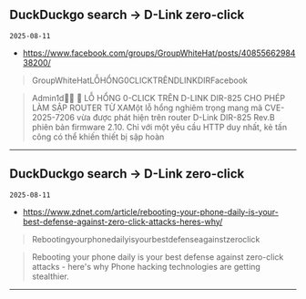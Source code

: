 ## DuckDuckgo search -> D-Link zero-click
`2025-08-11`

* https://www.facebook.com/groups/GroupWhiteHat/posts/4085566298438200/

<blockquote>
 GroupWhiteHatLỖHỔNG0CLICKTRÊNDLINKDIRFacebook
</blockquote>
<blockquote>
Admin1d󰞋󱟠 󰟝 LỖ HỔNG 0-CLICK TRÊN D-LINK DIR-825 CHO PHÉP LÀM SẬP ROUTER TỪ XAMột lỗ hổng nghiêm trọng mang mã CVE-2025-7206 vừa được phát hiện trên router D-Link DIR-825 Rev.B phiên bản firmware 2.10. Chỉ với một yêu cầu HTTP duy nhất, kẻ tấn công có thể khiến thiết bị sập hoàn
</blockquote>

---

## DuckDuckgo search -> D-Link zero-click
`2025-08-11`

* https://www.zdnet.com/article/rebooting-your-phone-daily-is-your-best-defense-against-zero-click-attacks-heres-why/

<blockquote>
 Rebootingyourphonedailyisyourbestdefenseagainstzeroclick
</blockquote>
<blockquote>
Rebooting your phone daily is your best defense against zero-click attacks - here's why Phone hacking technologies are getting stealthier.
</blockquote>

---

